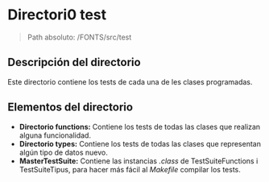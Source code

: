 # Directori0 test

> Path absoluto: /FONTS/src/test

## Descripción del directorio

Este directorio contiene los tests de cada una de les clases programadas.

## Elementos del directorio

- **Directorio functions:**
  Contiene los tests de todas las clases que realizan alguna funcionalidad.
- **Directorio types:**
  Contiene los tests de todas las clases que representan algún tipo de datos nuevo.
- **MasterTestSuite:**
  Contiene las instancias *.class* de TestSuiteFunctions i TestSuiteTipus, para hacer más fácil al *Makefile* compilar
  los tests.